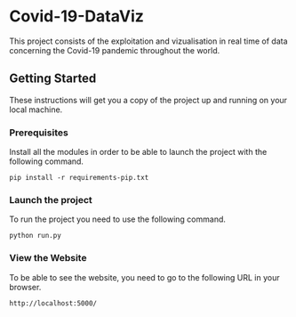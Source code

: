 # Covid-19-DataViz

This project consists of the exploitation and vizualisation in real time of data concerning the Covid-19 pandemic throughout the world.

## Getting Started

These instructions will get you a copy of the project up and running on your local machine.

### Prerequisites

Install all the modules in order to be able to launch the project with the following command.

```
pip install -r requirements-pip.txt
```

### Launch the project

To run the project you need to use the following command.

```
python run.py
```

### View the Website

To be able to see the website, you need to go to the following URL in your browser.

```
http://localhost:5000/
```
